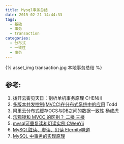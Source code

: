 ```yaml
---
title: Mysql事务总结
date: 2015-02-21 14:44:33
tags:
  - 基础
  - 事务
  - transaction
categories: 
  - 分布式
  - 一致性
  - 事务     
---
```


<p></p>
<!-- more -->

{% asset_img  transaction.jpg  本地事务总结 %}

## 参考:
1. 拨开云雾见天日：剖析单机事务原理 CHEN川
2. [多版本并发控制(MVCC)在分布式系统中的应用](https://coolshell.cn/articles/6790.html) Todd
3. 阿里云分布式缓存OCS与DB之间的数据一致性 杨成虎
4. [乐观锁和 MVCC 的区别？  二楼 三楼](https://www.zhihu.com/question/27876575)
5. [mysql可重复读和幻读实例  CWeeYii](https://blog.csdn.net/cweeyii/article/details/70991230)
6. [MySQL脏读、虚读、幻读 Eternity味道](https://www.cnblogs.com/lz0925/articles/8988922.html)
7. [MySQL 中事务的实现原理](https://blog.csdn.net/J_java1/article/details/82025189)

